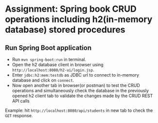 # Assignment: Spring book CRUD operations including h2(in-memory database) stored procedures 

## Run Spring Boot application

- Run ```mvn spring-boot:run``` in terminal.
- Open the h2 database client in browser using ```http://localhost:8080/h2-ui/login.jsp```.
- Enter ```jdbc:h2:mem:testdb``` as JDBC url to connect to in-memory database and click on `connect`.
- Now open another tab in browser(or postman) to test the CRUD operations and simultaneously check 
the database in the previously opened h2 client tab to validate the changes made by the CRUD REST API calls

Example: hit ```http://localhost:8080/api/students``` in new tab to check the ```GET``` response.